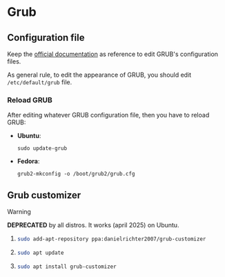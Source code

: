 # Grub

## Configuration file

Keep the [official documentation](https://www.gnu.org/software/grub/manual/grub/grub.html) as reference to edit GRUB's configuration files.

As general rule, to edit the appearance of GRUB, you should edit `/etc/default/grub` file.

### Reload GRUB

After editing whatever GRUB configuration file, then you have to reload GRUB:

- **Ubuntu**:
  
  ```shell
  sudo update-grub
  ```

- **Fedora**:
  
  ```shell
  grub2-mkconfig -o /boot/grub2/grub.cfg
  ```

## Grub customizer

> [!WARNING]
>
> **DEPRECATED** by all distros. It works (april 2025) on Ubuntu.

1. ```bash
   sudo add-apt-repository ppa:danielrichter2007/grub-customizer
   ```

2. ```bash
   sudo apt update
   ```

3. ```bash
   sudo apt install grub-customizer
   ```